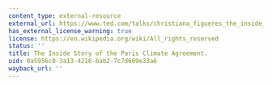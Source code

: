 ```yaml
---
content_type: external-resource
external_url: https://www.ted.com/talks/christiana_figueres_the_inside_story_of_the_paris_climate_agreement
has_external_license_warning: true
license: https://en.wikipedia.org/wiki/All_rights_reserved
status: ''
title: The Inside Story of the Paris Climate Agreement.
uid: 0a5956c0-3a13-4216-bab2-7c7d609e33a6
wayback_url: ''
---
```

